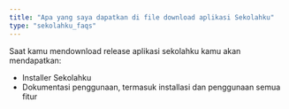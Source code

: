 ```yaml
---
title: "Apa yang saya dapatkan di file download aplikasi Sekolahku"
type: "sekolahku_faqs"
---
```


Saat kamu mendownload release aplikasi sekolahku kamu akan mendapatkan:

- Installer Sekolahku
- Dokumentasi penggunaan, termasuk installasi dan penggunaan semua fitur
